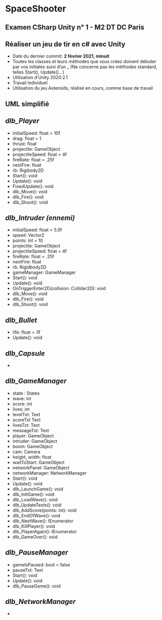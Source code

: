 
# SpaceShooter

## Examen CSharp Unity n° 1 - M2 DT DC Paris

## Réaliser un jeu de tir en c# avec Unity

 - Date du dernier commit: **2 février 2021, minuit**
 - Toutes les classes et leurs méthodes que vous créez doivent débuter par vos initiales suivi d’un _ (Ne concerne pas les méthodes standard, telles Start(), Update()...)
 - Utilisation d’Unity 2020.2.1
 - Travail individuel
 - Utilisation du jeu Asteroids, réalisé en cours, comme base de travail

## UML simplifié

*dlb_Player*
- 
- initialSpeed: float = 10f
- drag: float = 1
- thrust: float
- projectile: GameObject
- projectileSpeed: float = 4f
- fireRate: float = .25f
- nextFire: float
- rb: Rigibody2D
- Start(): void
- Update(): void
- FixedUpdate(): void
- dlb_Move(): void
- dlb_Fire(): void
- dlb_Shoot(): void 

*dlb_Intruder (ennemi)*
- 
- initialSpeed: float = 5.0f
- speed: Vector2
- points: int = 10
- projectile: GameObject
- projectileSpeed: float = 4f
- fireRate: float = .25f
- nextFire: float
- rb: Rigidbody2D
- gameManager:  GameManager
- Start(): void
- Update(): void
- OnTriggerEnter2D(collision: Collider2D): void
- dlb_Move(): void
- dlb_Fire(): void
- dlb_Shoot(): void 

*dlb_Bullet*
- 
- life: float = 3f
- Update(): void

*dlb_Capsule*
- 
- 

*dlb_GameManager*
- 
- state : States
- wave: int
- score: int
- lives: int
- levelTxt: Text
- scoreTxt Text
- livesTxt: Text
- messageTxt: Text
- player: GameObject 
- intruder: GameObject 
- boom: GameObject
- cam: Camera
- height, width: float
- waitToStart: GameObject
- networkPanel: GameObject
- networkManager: NetworkManager
- Start(): void
- Update(): void
- dlb_LaunchGame(): void
- dlb_InitGame(): void
- dlb_LoadWave(): void
- dlb_UpdateTexts(): void
- dlb_AddScore(points: int): void
- dlb_EndOfWave(): void
- dlb_NextWave(): IEnumerator
- dlb_KillPlayer(): void
- dlb_PlayerAgain(): IEnumerator
- dlb_GameOver(): void

*dlb_PauseManager*
- 
- gameIsPaused: bool = false
- pauseTxt: Text
- Start(): void
- Update(): void
- dlb_PauseGame(): void

*dlb_NetworkManager*
- 
- 
